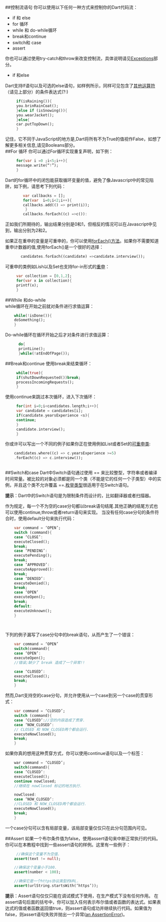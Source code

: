 ##控制流语句你可以使用以下任何一种方式来控制你的Dart代码流：   * if 和 else* for 循环* while 和 do-while循环* break和continue* switch和 case* assert   你也可以通过使用try-catch和throw来改变控制流，具体说明请见[Exceptions](https://www.dartlang.org/docs/dart-up-and-running/ch02.html#exceptions)部分。	* if 和else   Dart支持If语句以及可选的else语句，如样例所示，同样可见包含了[其他运算符](https://www.dartlang.org/docs/dart-up-and-running/ch02.html#other-operators)（请见上部分）的条件表达式(?:)  

~~~Dart      if(isRaining()){        you.brinRainCoat();         }else if (isSnowing()){        you.wearJacket();        }else{         car.putTopDown();        }   
~~~记住，它不同于JavaScript的地方是,Dart将所有不为True的值视作False，如想了解更多相关信息,请见Booleans部分。  ##For 循环你可以通过For循环实现重复声明，如下例： 
 ~~~~Dart     for(var i =0 ;i<5;i++){     message.write(“!”);     }~~~~    Dart的for循环中的闭包能获取循环变量的值，避免了像Javascript中的常见陷阱，如下例，请思考下列代码：  
~~~~Dart        var callbacks = [];        for(var  i=0;i<2;i++){        callbacks.add(() => print(i));         }        callbacks.forEach((c) =>c()):~~~~正如我们所期待的，输出结果分别是0和1，但相反的情况可以在Javascript中见到，输出分别为2和2。  如果正在重申的变量是可重申的，你可以使用[forEach()方法](https://api.dartlang.org/apidocs/channels/stable/dartdoc-viewer/dart:core.Iterable#id_forEach)。如果你不需要知道重申计数器的值,使用forEach()是一个很好的选择：~~~~Dart        candidates.forEach((candidate) =>candidate.interview());  ~~~~可重申的类例如Lish以及Set也支持for-in形式的[重申](https://www.dartlang.org/docs/dart-up-and-running/ch03.html#iteration)： ~~~~Dart      var collection = [0,1,2];     for(var x in collection){     printf(x);     }~~~~ ##While 和do-while  while循环在开始之前就对条件进行求值运算： ~~~Dart     while(!isDone()){    doSomething();    }
~~~    Do-while循环在循环开始之后才对条件进行求值运算：~~~Dart        do{      printLine();      }while(!atEndOfPage());~~~   ##Break和continue使用break来结束循环： ~~~Dart      while(true){     if(shutDownRequested())break;     processIncomingRequests();     }
~~~使用continue来跳过本次循环，进入下次循环：  ~~~Dart     for(int i=0;i<candidates.length;i++){     var candidate = candidates[i];     if(candidate.yearsExperience <s){     continue;     }     candidate.interview();     }~~~    你或许可以写出一个不同的例子如果你正在使用例如List或者Set的[可重申类](https://api.dartlang.org/apidocs/channels/stable/dartdoc-viewer/dart:core.Iterable):  ~~~Dart    candidates.where((c) => c.yearsExperience >=5)    .forEach((c) => c.interview()); ~~~      ##Switch和caseDart中Switch语句通过使用 == 来比较整型，字符串或者编译时间常量。被比较的对象必须都是同一个类（不能是它的任何一个子类型）中的实例，并且这个类不允许覆盖 ==.[枚举类型](https://www.dartlang.org/docs/dart-up-and-running/ch02.html#enums)很适用于在Switch语句。  **提示**：Dart中的Switch语句是为限制条件而设计的，比如翻译器或者扫描器。作为规定，每一个不为空的case分句都以break语句结尾.其他正确的结尾方式也可以使用continue,throw或者return语句来实现。当没有任何case分句的条件符合时，使用default分句来执行代码：~~~Dart    var command = ‘OPEN’;    switch (command){    case ‘CLOSE’:    executeClosed();    break;    case ‘PENDING’:    executePending();    break;    case ‘APPROVED’:    executeApproved():    break;    case ‘DENIED’:    executeDenied();    break;    case ‘OPEN’    executeOpen();    break;    default:    executeUnknown();    }
   
   
~~~   
    
 下列的例子漏写了case分句中的break语句，从而产生了一个错误：~~~Dart    var command = ‘OPEN’    switch(command){    case ‘OPEN’:    executeOpen();    //错误;缺少了 break 造成了一个异常!!    case ‘CLOSED’:    executeClosed();    break;    }~~~  然而,Dart支持空的case分句，并允许使用从一个case到另一个case的贯穿形式：
~~~Dart    var command = ‘CLOSED’;    switch (command){    case ‘CLOSED’://空的内容造成了贯穿.    case ‘NOW_CLOSED’:    // CLOSED 和 NOW_CLOSED两个都会运行.    executeNowClosed();    break;    }~~~   如果你真的想用这种贯穿方式，你可以使用continue语句以及一个标签：~~~Dart    war command = ‘CLOSED’;    switch(command){    case ‘CLOSED’:    executeClosed();    continue nowClosed;    //继续在 nowClosed 标记的地方执行.    nowClosed:    case ‘NOW_CLOSED’:    //CLOSED 和 NOW_CLOSED两个都会运行.    executeNowClosed();    break;    }~~~ 一个case分句可以含有局部变量，该局部变量仅仅只在此分句范围内可见。##Assert如果一个布尔条件值为false，使用assert语句来中断正常执行的代码。你可以在本教程中找到一些assert语句的样例。这里有一些例子： ~~~Dart     //确保这个变量不为空值.    assert(text != null);    //确保这个变量小于100.    assert(number < 100);    //确保它是一个https协议类型的URL.    assert(urlString.startsWith(‘https’));~~~   **提示**：Assert语句仅仅只能在调试模式下使用，在生产模式下没有任何作用。在assert语句后面的括号中，你可以加入任何表示布尔值或者函数的表达式。如果表达式的值或者函数返回值true，则assert语句成功并继续执行代码。如果值为false，则assert语句失败并抛出一个异常([an AssertionError](https://api.dartlang.org/apidocs/channels/stable/dartdoc-viewer/dart:core.AssertionError))。